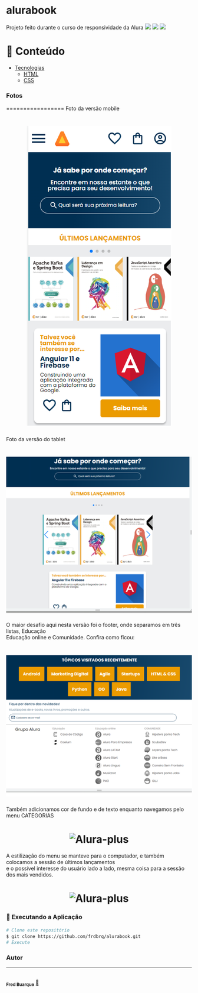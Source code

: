 # alurabook
Projeto feito durante o curso de responsividade da Alura
<img src="https://img.shields.io/github/issues/frdbrq/alurabook" />
<img src="https://img.shields.io/github/forks/frdbrq/alurabook" />
<img src="https://img.shields.io/github/stars/frdbrq/alurabook" />

📌 Conteúdo
=================
<!--ts-->
   * [Tecnologias](#Tecnologias)
      * [HTML](#HTML)
      * [CSS](#CSS)
<!--te-->

### Fotos
=================
Foto da versão mobile
<h1 align="center">
  <img alt="Alura-plus" title="#alura" src="./screenshot/versao_mobile.png" />
</h1>

Foto da versão do tablet
<h1 align="center">
  <img alt="Alura-plus" title="#alura" src="./screenshot/versao_tablet.png" />
</h1>
O maior desafio aqui nesta versão foi o footer, onde separamos em três listas, Educação <br>
Educação online e Comunidade. Confira como ficou:
<h1 align="center">
  <img alt="Alura-plus" title="#alura" src="./screenshot/footer_tablet.png" />
</h1>

 Também adicionamos cor de fundo e de texto enquanto navegamos pelo menu CATEGORIAS
 <h1 align="center">
  <img alt="Alura-plus" title="#alura" src="./screenshot/cabecalho_tablet_e_pc" />
</h1>

A estilização do menu se manteve para o computador, e também colocamos a sessão de últimos lançamentos<br>
e o possível interesse do usuário lado a lado, mesma coisa para a sessão dos mais vendidos.
<h1 align="center">
  <img alt="Alura-plus" title="#alura" src="./screenshot/carrossel_e_card" />
</h1>

### 🎲 Executando a Aplicação

```bash
# Clone este repositório
$ git clone https://github.com/frdbrq/alurabook.git
# Execute 
```


### Autor
---

<a href="https://github.com/frdbrq">
 <img style="border-radius: 50%;" src="https://github.com/frdbrq.png" width="100px;" alt=""/>
 <br />
 <sub><b>Fred Buarque</b></sub></a> <a href="https://github.com/frdbrq" title="autor">🚀</a> <br>
